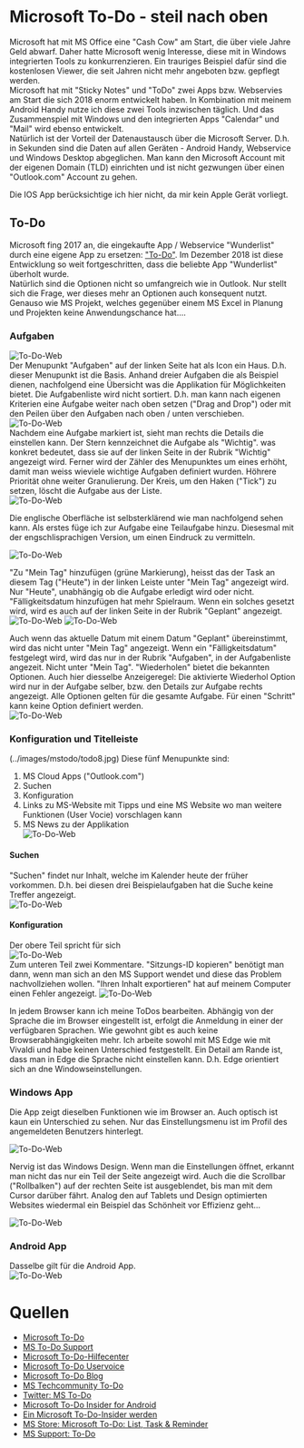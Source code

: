 # Microsoft To-Do - steil nach oben

Microsoft hat mit MS Office eine "Cash Cow" am Start, die über viele Jahre Geld abwarf. Daher hatte Microsoft wenig Interesse, diese mit in Windows integrierten Tools zu konkurrenzieren. Ein trauriges Beispiel dafür sind die kostenlosen Viewer, die seit Jahren nicht mehr angeboten bzw. gepflegt werden.  
Microsoft hat mit "Sticky Notes" und "ToDo" zwei Apps bzw. Webservies am Start die sich 2018 enorm entwickelt haben. In Kombination mit meinem Android Handy nutze ich diese zwei Tools inzwischen täglich. Und das Zusammenspiel mit Windows und den integrierten Apps "Calendar" und "Mail" wird ebenso entwickelt.  
Natürlich ist der Vorteil der Datenaustausch über die Microsoft Server. D.h. in Sekunden sind die Daten auf allen Geräten - Android Handy, Webservice und Windows Desktop abgeglichen. Man kann den Microsoft Account mit der eigenen Domain (TLD) einrichten und ist nicht gezwungen über einen "Outlook.com" Account zu gehen.  

Die IOS App berücksichtige ich hier nicht, da mir kein Apple Gerät vorliegt.

## To-Do

Microsoft fing 2017 an, die eingekaufte App / Webservice "Wunderlist" durch eine eigene App zu ersetzen: ["To-Do"](https://products.office.com/de-CH/microsoft-to-do-list-app). Im Dezember 2018 ist diese Entwicklung so weit fortgeschritten, dass die beliebte App "Wunderlist" überholt wurde.  
Natürlich sind die Optionen nicht so umfangreich wie in Outlook. Nur stellt sich die Frage, wer dieses mehr an Optionen auch konsequent nutzt. Genauso wie MS Projekt, welches gegenüber einem MS Excel in Planung und Projekten keine Anwendungschance hat....

### Aufgaben

![To-Do-Web](../images/mstodo/todo1.jpg)  
Der Menupunkt "Aufgaben" auf der linken Seite hat als Icon ein Haus. D.h. dieser Menupunkt ist die Basis. Anhand dreier Aufgaben die als Beispiel dienen, nachfolgend eine Übersicht was die Applikation für Möglichkeiten bietet. Die Aufgabenliste wird nicht sortiert. D.h. man kann nach eigenen Kriterien eine Aufgabe weiter nach oben setzen ("Drag and Drop") oder mit den Peilen über den Aufgaben nach oben / unten verschieben.  
![To-Do-Web](../images/mstodo/todo2.jpg)  
Nachdem eine Aufgabe markiert ist, sieht man rechts die Details die einstellen kann. Der Stern kennzeichnet die Aufgabe als "Wichtig". was konkret bedeutet, dass sie auf der linken Seite in der Rubrik "Wichtig" angezeigt wird. Ferner wird der Zähler des Menupunktes um eines erhöht, damit man weiss wieviele wichtige Aufgaben definiert wurden. Höhrere Priorität ohne weiter Granulierung. Der Kreis, um den Haken ("Tick") zu setzen, löscht die Aufgabe aus der Liste.  
![To-Do-Web](../images/mstodo/todo3.jpg)  

Die englische Oberfläche ist selbsterklärend wie man nachfolgend sehen kann. Als erstes füge ich zur Aufgabe eine Teilaufgabe hinzu. Diesesmal mit der engschlisprachigen Version, um einen Eindruck zu vermitteln. 

![To-Do-Web](../images/mstodo/todo4.jpg)  

"Zu "Mein Tag" hinzufügen (grüne Markierung), heisst das der Task an diesem Tag ("Heute") in der linken Leiste unter "Mein Tag" angezeigt wird. Nur "Heute", unabhängig ob die Aufgabe erledigt wird oder nicht. "Fälligkeitsdatum hinzufügen hat mehr Spielraum. Wenn ein solches gesetzt wird, wird es auch auf der linken Seite in der Rubrik "Geplant" angezeigt.
![To-Do-Web](../images/mstodo/todo5.jpg) 
![To-Do-Web](../images/mstodo/todo6.jpg) 

Auch wenn das aktuelle Datum mit einem Datum "Geplant" übereinstimmt, wird das nicht unter "Mein Tag" angezeigt. Wenn ein "Fälligkeitsdatum" festgelegt wird, wird das nur in der Rubrik "Aufgaben", in der Aufgabenliste angezeit. Nicht unter "Mein Tag". "Wiederholen" bietet die bekannten Optionen. Auch hier diesselbe Anzeigeregel: Die aktivierte Wiederhol Option wird nur in der Aufgabe selber, bzw. den Details zur Aufgabe rechts angezeigt. Alle Optionen gelten für die gesamte Aufgabe. Für einen "Schritt" kann keine Option definiert werden.  
![To-Do-Web](../images/mstodo/todo7.jpg) 

### Konfiguration und Titelleiste

(../images/mstodo/todo8.jpg) 
Diese fünf Menupunkte sind:
1.  MS Cloud Apps ("Outlook.com")
2.  Suchen
3.  Konfiguration
4.  Links zu MS-Website mit Tipps und eine MS Website wo man weitere Funktionen (User Vocie) vorschlagen kann
5.  MS News zu der Applikation  
![To-Do-Web](../images/mstodo/todo8.jpg)  

#### Suchen

"Suchen" findet nur Inhalt, welche im Kalender heute der früher vorkommen. D.h. bei diesen drei Beispielaufgaben hat die Suche keine Treffer angezeigt.  
![To-Do-Web](../images/mstodo/todo11.jpg)

#### Konfiguration

Der obere Teil spricht für sich  
![To-Do-Web](../images/mstodo/todo9.jpg)  
Zum unteren Teil zwei Kommentare. "Sitzungs-ID kopieren" benötigt man dann, wenn man sich an den MS Support wendet und diese das Problem nachvollziehen wollen. "Ihren Inhalt exportieren" hat auf meinem Computer einen Fehler angezeigt. 
![To-Do-Web](../images/mstodo/todo10.jpg)  


In jedem Browser kann ich meine ToDos bearbeiten. Abhängig von der Sprache die im Browser eingestellt ist, erfolgt die Anmeldung in einer der verfügbaren Sprachen. Wie gewohnt gibt es auch keine Browserabhängigkeiten mehr. Ich arbeite sowohl mit MS Edge wie mit Vivaldi und habe keinen Unterschied festgestellt. Ein Detail am Rande ist, dass man in Edge die Sprache nicht einstellen kann. D.h. Edge orientiert sich an dne Windowseinstellungen.  

### Windows App

Die App zeigt dieselben Funktionen wie im Browser an. Auch optisch ist kaun ein  Unterschied zu sehen. Nur das Einstellungsmenu ist im Profil des angemeldeten Benutzers hinterlegt.  

![To-Do-Web](../images/mstodo/todo11.jpg)

Nervig ist das Windows Design. Wenn man die Einstellungen öffnet, erkannt man nicht das nur ein Teil der Seite angezeigt wird. Auch die die Scrollbar ("Rollbalken") auf der rechten Seite ist ausgeblendet, bis man mit dem Cursor darüber fährt. Analog den auf Tablets und Design optimierten Websites wiedermal ein Beispiel das Schönheit vor Effizienz geht...  

![To-Do-Web](../images/mstodo/todo12.jpg)

### Android App

Dasselbe gilt für die Android App.  
![To-Do-Web](../images/mstodo/android.jpg)  


# Quellen

- [Microsoft To-Do](https://todo.microsoft.com/de-de/)
- [MS To-Do Support](https://todosupport.helpshift.com/a/microsoft-to-do/?p=web)
- [Microsoft To-Do-Hilfecenter](https://support.office.com/de-de/article/Microsoft-To-Do-Hilfecenter-1ea0750b-ebb1-4af0-932a-0006bd874b62)
- [Microsoft To-Do Uservoice](https://todo.uservoice.com/)
- [Microsoft To-Do Blog](https://techcommunity.microsoft.com/t5/Microsoft-To-Do-Blog/bg-p/To-DoBlog)
- [MS Techcommunity To-Do](https://techcommunity.microsoft.com/t5/Microsoft-To-Do/ct-p/MicrosoftTo-Do)
- [Twitter: MS To-Do](https://twitter.com/MicrosoftToDo/status/1037012163825750016)
- [Microsoft To-Do Insider for Android](https://plus.google.com/communities/104352326256055408016)
- [Ein Microsoft To-Do-Insider werden](https://support.office.com/de-de/article/Ein-Microsoft-to-do-Insider-werden-445c380a-6dce-47e4-899d-1478a690b225)
- [MS Store: Microsoft To-Do: List, Task & Reminder](https://www.microsoft.com/de-ch/p/microsoft-to-do/9nblggh5r558?activetab=pivot:overviewtab)
- [MS Support: To-Do](https://todosupport.helpshift.com/a/microsoft-to-do/?p=web)